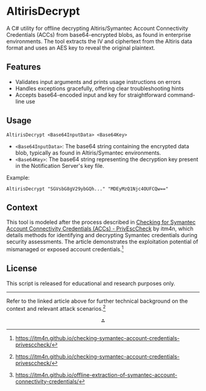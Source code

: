 # AltirisDecrypt

A C# utility for offline decrypting Altiris/Symantec Account Connectivity Credentials (ACCs) from base64-encrypted blobs, as found in enterprise environments. The tool extracts the IV and ciphertext from the Altiris data format and uses an AES key to reveal the original plaintext.

## Features

- Validates input arguments and prints usage instructions on errors
- Handles exceptions gracefully, offering clear troubleshooting hints
- Accepts base64-encoded input and key for straightforward command-line use


## Usage

```
AltirisDecrypt <Base64InputData> <Base64Key>
```

- `<Base64InputData>`: The base64 string containing the encrypted data blob, typically as found in Altiris/Symantec environments.
- `<Base64Key>`: The base64 string representing the decryption key  present in the Notification Server's key file.

Example:

```
AltirisDecrypt "SGVsbG8gV29ybGQh..." "MDEyMzQ1Njc4OUFCQw=="
```

## Context

This tool is modeled after the process described in [Checking for Symantec Account Connectivity Credentials (ACCs) - PrivEscCheck](https://itm4n.github.io/checking-symantec-account-credentials-privesccheck/) by itm4n, which details methods for identifying and decrypting Symantec credentials during security assessments. The article demonstrates the exploitation potential of mismanaged or exposed account credentials.[^1]

## License

This script is released for educational and research purposes only.

***

Refer to the linked article above for further technical background on the context and relevant attack scenarios.[^1]
<span style="display:none">[^2]</span>

<div style="text-align: center">⁂</div>

[^1]: https://itm4n.github.io/checking-symantec-account-credentials-privesccheck/

[^2]: https://itm4n.github.io/offline-extraction-of-symantec-account-connectivity-credentials/

